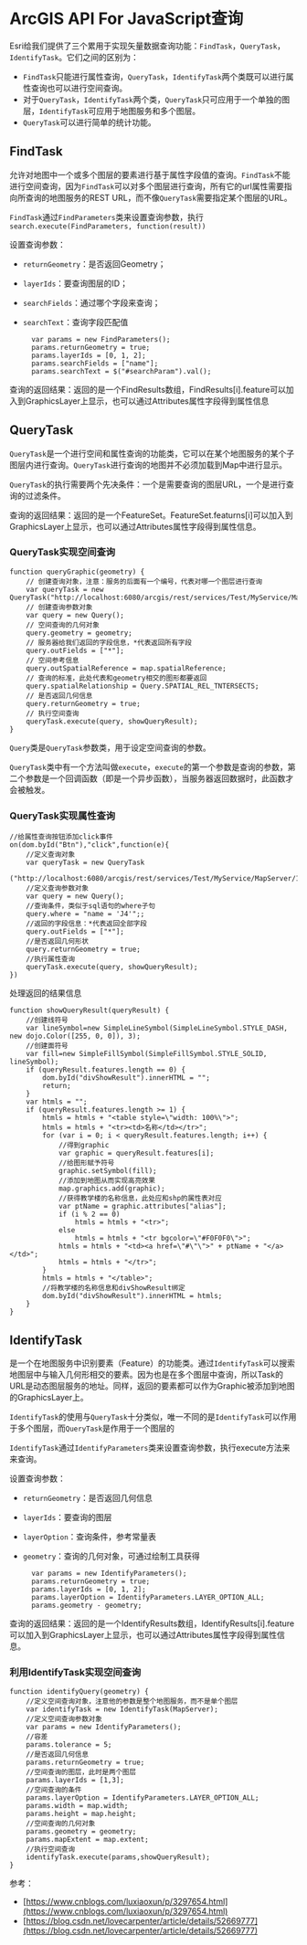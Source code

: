 # ArcGIS API For JavaScript查询 #
Esri给我们提供了三个累用于实现矢量数据查询功能：`FindTask`，`QueryTask`，`IdentifyTask`。它们之间的区别为：

- `FindTask`只能进行属性查询，`QueryTask`，`IdentifyTask`两个类既可以进行属性查询也可以进行空间查询。
- 对于`QueryTask`，`IdentifyTask`两个类，`QueryTask`只可应用于一个单独的图层，`IdentifyTask`可应用于地图服务和多个图层。
- `QueryTask`可以进行简单的统计功能。

## FindTask ##
允许对地图中一个或多个图层的要素进行基于属性字段值的查询。`FindTask`不能进行空间查询，因为`FindTask`可以对多个图层进行查询，所有它的url属性需要指向所查询的地图服务的REST URL，而不像`QueryTask`需要指定某个图层的URL。

`FindTask`通过`FindParameters`类来设置查询参数，执行`search.execute(FindParameters, function(result))`

设置查询参数：

- `returnGeometry`：是否返回Geometry；
- `layerIds`：要查询图层的ID；
- `searchFields`：通过哪个字段来查询；
- `searchText`：查询字段匹配值

		var params = new FindParameters();
		params.returnGeometry = true;
		params.layerIds = [0, 1, 2];
		params.searchFields = ["name"];
		params.searchText = $("#searchParam").val();

查询的返回结果：返回的是一个FindResults数组，FindResults[i].feature可以加入到GraphicsLayer上显示，也可以通过Attributes属性字段得到属性信息

## QueryTask ##
`QueryTask`是一个进行空间和属性查询的功能类，它可以在某个地图服务的某个子图层内进行查询。`QueryTask`进行查询的地图并不必须加载到Map中进行显示。

`QueryTask`的执行需要两个先决条件：一个是需要查询的图层URL，一个是进行查询的过滤条件。

查询的返回结果：返回的是一个FeatureSet。FeatureSet.featurns[i]可以加入到GraphicsLayer上显示，也可以通过Attributes属性字段得到属性信息。

### QueryTask实现空间查询 ###

	function queryGraphic(geometry) {
		// 创建查询对象，注意：服务的后面有一个编号，代表对哪一个图层进行查询
		var queryTask = new QueryTask("http://localhost:6080/arcgis/rest/services/Test/MyService/MapServer/1");
		// 创建查询参数对象
		var query = new Query();
		// 空间查询的几何对象
		query.geometry = geometry;
		// 服务器给我们返回的字段信息，*代表返回所有字段
		query.outFields = ["*"];
		// 空间参考信息
		query.outSpatialReference = map.spatialReference;
		// 查询的标准，此处代表和geometry相交的图形都要返回
		query.spatialRelationship = Query.SPATIAL_REL_TNTERSECTS;
		// 是否返回几何信息
		query.returnGeometry = true;
		// 执行空间查询
		queryTask.execute(query, showQueryResult);
	}

`Query`类是`QueryTask`参数类，用于设定空间查询的参数。

`QueryTask`类中有一个方法叫做`execute`，`execute`的第一个参数是查询的参数，第二个参数是一个回调函数（即是一个异步函数），当服务器返回数据时，此函数才会被触发。

### QueryTask实现属性查询 ###
	//给属性查询按钮添加click事件
	on(dom.byId("Btn"),"click",function(e){
	    //定义查询对象
	    var queryTask = new QueryTask
	    ("http://localhost:6080/arcgis/rest/services/Test/MyService/MapServer/1");
	    //定义查询参数对象
	    var query = new Query();
	    //查询条件，类似于sql语句的where子句
	    query.where = "name = 'J4'";;
	    //返回的字段信息：*代表返回全部字段
	    query.outFields = ["*"];
	    //是否返回几何形状
	    query.returnGeometry = true;
	    //执行属性查询
	    queryTask.execute(query, showQueryResult);
	})

处理返回的结果信息

	function showQueryResult(queryResult) {
        //创建线符号
        var lineSymbol=new SimpleLineSymbol(SimpleLineSymbol.STYLE_DASH, new dojo.Color([255, 0, 0]), 3);
        //创建面符号
        var fill=new SimpleFillSymbol(SimpleFillSymbol.STYLE_SOLID, lineSymbol);
        if (queryResult.features.length == 0) {
            dom.byId("divShowResult").innerHTML = "";
            return;
        }
        var htmls = "";
        if (queryResult.features.length >= 1) {
            htmls = htmls + "<table style=\"width: 100%\">";
            htmls = htmls + "<tr><td>名称</td></tr>";
            for (var i = 0; i < queryResult.features.length; i++) {
                //得到graphic
                var graphic = queryResult.features[i];
                //给图形赋予符号
                graphic.setSymbol(fill);
                //添加到地图从而实现高亮效果
                map.graphics.add(graphic);
                //获得教学楼的名称信息，此处应和shp的属性表对应
                var ptName = graphic.attributes["alias"];
                if (i % 2 == 0)
                    htmls = htmls + "<tr>";
                else
                    htmls = htmls + "<tr bgcolor=\"#F0F0F0\">";
                htmls = htmls + "<td><a href=\"#\"\">" + ptName + "</a></td>";
                htmls = htmls + "</tr>";
            }
            htmls = htmls + "</table>";
            //将教学楼的名称信息和divShowResult绑定
            dom.byId("divShowResult").innerHTML = htmls;
        }
    }


## IdentifyTask ##
是一个在地图服务中识别要素（Feature）的功能类。通过`IdentifyTask`可以搜索地图层中与输入几何形相交的要素。因为也是在多个图层中查询，所以Task的URL是动态图层服务的地址。同样，返回的要素都可以作为Graphic被添加到地图的GraphicsLayer上。

`IdentifyTask`的使用与`QueryTask`十分类似，唯一不同的是`IdentifyTask`可以作用于多个图层，而`QueryTask`是作用于一个图层的

`IdentifyTask`通过`IdentifyParameters`类来设置查询参数，执行execute方法来来查询。

设置查询参数：

- `returnGeometry`：是否返回几何信息
- `layerIds`：要查询的图层
- `layerOption`：查询条件，参考常量表
- `geometry`：查询的几何对象，可通过绘制工具获得

		var params = new IdentifyParameters();
		params.returnGeometry = true;
		params.layerIds = [0, 1, 2];
		params.layerOption = IdentifyParameters.LAYER_OPTION_ALL;
		params.geometry - geometry;

查询的返回结果：返回的是一个IdentifyResults数组，IdentifyResults[i].feature可以加入到GraphicsLayer上显示，也可以通过Attributes属性字段得到属性信息。

### 利用IdentifyTask实现空间查询 ###

	function identifyQuery(geometry) {
	    //定义空间查询对象，注意他的参数是整个地图服务，而不是单个图层
	    var identifyTask = new IdentifyTask(MapServer);
	    //定义空间查询参数对象
	    var params = new IdentifyParameters();
	    //容差
	    params.tolerance = 5;
	    //是否返回几何信息
	    params.returnGeometry = true;
	    //空间查询的图层，此时是两个图层
	    params.layerIds = [1,3];
	    //空间查询的条件
	    params.layerOption = IdentifyParameters.LAYER_OPTION_ALL;
	    params.width = map.width;
	    params.height = map.height;
	    //空间查询的几何对象
	    params.geometry = geometry;
	    params.mapExtent = map.extent;
	    //执行空间查询
	    identifyTask.execute(params,showQueryResult);
	}


参考：

- [https://www.cnblogs.com/luxiaoxun/p/3297654.html](https://www.cnblogs.com/luxiaoxun/p/3297654.html)
- [https://blog.csdn.net/lovecarpenter/article/details/52669777](https://blog.csdn.net/lovecarpenter/article/details/52669777)
